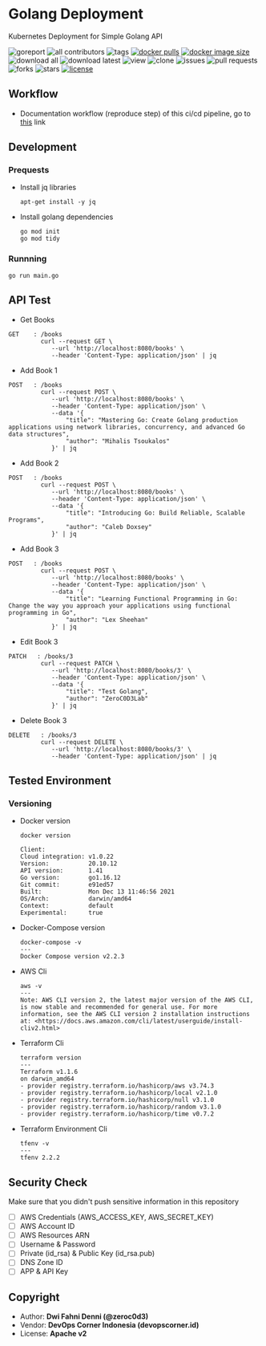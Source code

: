 # Golang Deployment

Kubernetes Deployment for Simple Golang API

![goreport](https://goreportcard.com/badge/github.com/devopscorner/golang-deployment)
![all contributors](https://img.shields.io/github/contributors/devopscorner/golang-deployment)
![tags](https://img.shields.io/github/v/tag/devopscorner/golang-deployment?sort=semver)
[![docker pulls](https://img.shields.io/docker/pulls/devopscorner/bookstore.svg)](https://hub.docker.com/r/devopscorner/bookstore/)
[![docker image size](https://img.shields.io/docker/image-size/devopscorner/bookstore.svg?sort=date)](https://hub.docker.com/r/devopscorner/bookstore/)
![download all](https://img.shields.io/github/downloads/devopscorner/golang-deployment/total.svg)
![download latest](https://img.shields.io/github/downloads/devopscorner/golang-deployment/2.0/total)
![view](https://views.whatilearened.today/views/github/devopscorner/golang-deployment.svg)
![clone](https://img.shields.io/badge/dynamic/json?color=success&label=clone&query=count&url=https://github.com/devopscorner/golang-deployment/blob/master/clone.json?raw=True&logo=github)
![issues](https://img.shields.io/github/issues/devopscorner/golang-deployment)
![pull requests](https://img.shields.io/github/issues-pr/devopscorner/golang-deployment)
![forks](https://img.shields.io/github/forks/devopscorner/golang-deployment)
![stars](https://img.shields.io/github/stars/devopscorner/golang-deployment)
[![license](https://img.shields.io/github/license/devopscorner/golang-deployment)](https://img.shields.io/github/license/devopscorner/golang-deployment)

## Workflow

- Documentation workflow (reproduce step) of this ci/cd pipeline, go to [this](WORKFLOW.md) link

## Development

### Prequests

- Install jq libraries

  ```
  apt-get install -y jq
  ```

- Install golang dependencies

  ```
  go mod init
  go mod tidy
  ```

### Runnning

```
go run main.go
```

## API Test

- Get Books

```
GET    : /books
         curl --request GET \
            --url 'http://localhost:8080/books' \
            --header 'Content-Type: application/json' | jq
```

- Add Book 1

```
POST   : /books
         curl --request POST \
            --url 'http://localhost:8080/books' \
            --header 'Content-Type: application/json' \
            --data '{
                "title": "Mastering Go: Create Golang production applications using network libraries, concurrency, and advanced Go data structures",
                "author": "Mihalis Tsoukalos"
            }' | jq
```

- Add Book 2

```
POST   : /books
         curl --request POST \
            --url 'http://localhost:8080/books' \
            --header 'Content-Type: application/json' \
            --data '{
                "title": "Introducing Go: Build Reliable, Scalable Programs",
                "author": "Caleb Doxsey"
            }' | jq
```

- Add Book 3

```
POST   : /books
         curl --request POST \
            --url 'http://localhost:8080/books' \
            --header 'Content-Type: application/json' \
            --data '{
                "title": "Learning Functional Programming in Go: Change the way you approach your applications using functional programming in Go",
                "author": "Lex Sheehan"
            }' | jq
```

- Edit Book 3

```
PATCH   : /books/3
         curl --request PATCH \
            --url 'http://localhost:8080/books/3' \
            --header 'Content-Type: application/json' \
            --data '{
                "title": "Test Golang",
                "author": "ZeroC0D3Lab"
            }' | jq
```

- Delete Book 3

```
DELETE   : /books/3
         curl --request DELETE \
            --url 'http://localhost:8080/books/3' \
            --header 'Content-Type: application/json' | jq
```

## Tested Environment

### Versioning

- Docker version

  ```
  docker version

  Client:
  Cloud integration: v1.0.22
  Version:           20.10.12
  API version:       1.41
  Go version:        go1.16.12
  Git commit:        e91ed57
  Built:             Mon Dec 13 11:46:56 2021
  OS/Arch:           darwin/amd64
  Context:           default
  Experimental:      true
  ```

- Docker-Compose version

  ```
  docker-compose -v
  ---
  Docker Compose version v2.2.3
  ```

- AWS Cli

  ```
  aws -v
  ---
  Note: AWS CLI version 2, the latest major version of the AWS CLI, is now stable and recommended for general use. For more information, see the AWS CLI version 2 installation instructions at: <https://docs.aws.amazon.com/cli/latest/userguide/install-cliv2.html>
  ```

- Terraform Cli

  ```
  terraform version
  ---
  Terraform v1.1.6
  on darwin_amd64
  - provider registry.terraform.io/hashicorp/aws v3.74.3
  - provider registry.terraform.io/hashicorp/local v2.1.0
  - provider registry.terraform.io/hashicorp/null v3.1.0
  - provider registry.terraform.io/hashicorp/random v3.1.0
  - provider registry.terraform.io/hashicorp/time v0.7.2
  ```

- Terraform Environment Cli

  ```
  tfenv -v
  ---
  tfenv 2.2.2
  ```

## Security Check

Make sure that you didn't push sensitive information in this repository

- [ ] AWS Credentials (AWS_ACCESS_KEY, AWS_SECRET_KEY)
- [ ] AWS Account ID
- [ ] AWS Resources ARN
- [ ] Username & Password
- [ ] Private (id_rsa) & Public Key (id_rsa.pub)
- [ ] DNS Zone ID
- [ ] APP & API Key

## Copyright

- Author: **Dwi Fahni Denni (@zeroc0d3)**
- Vendor: **DevOps Corner Indonesia (devopscorner.id)**
- License: **Apache v2**
